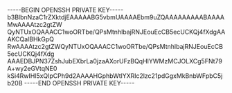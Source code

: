 -----BEGIN OPENSSH PRIVATE KEY-----
b3BlbnNzaC1rZXktdjEAAAAABG5vbmUAAAAEbm9uZQAAAAAAAAABAAAAMwAAAAtzc2gtZW
QyNTUxOQAAACC1woORTbe/QPsMtnhlbajRNJEouEcCB5ecUCKQj4fXdgAAAKCQalBHkGpQ
RwAAAAtzc2gtZWQyNTUxOQAAACC1woORTbe/QPsMtnhlbajRNJEouEcCB5ecUCKQj4fXdg
AAAEDBJPN37ZshJubEXbrLa0jzaAXorUFzBQqHIYWMzMCJOLXCg5FNt79A+wy2eGVtqNE0
kSi4RwIHl5xQIpCPh9d2AAAAHGphbWtlYXRlc2lzc21pdGgxMkBnbWFpbC5jb20B
-----END OPENSSH PRIVATE KEY-----
